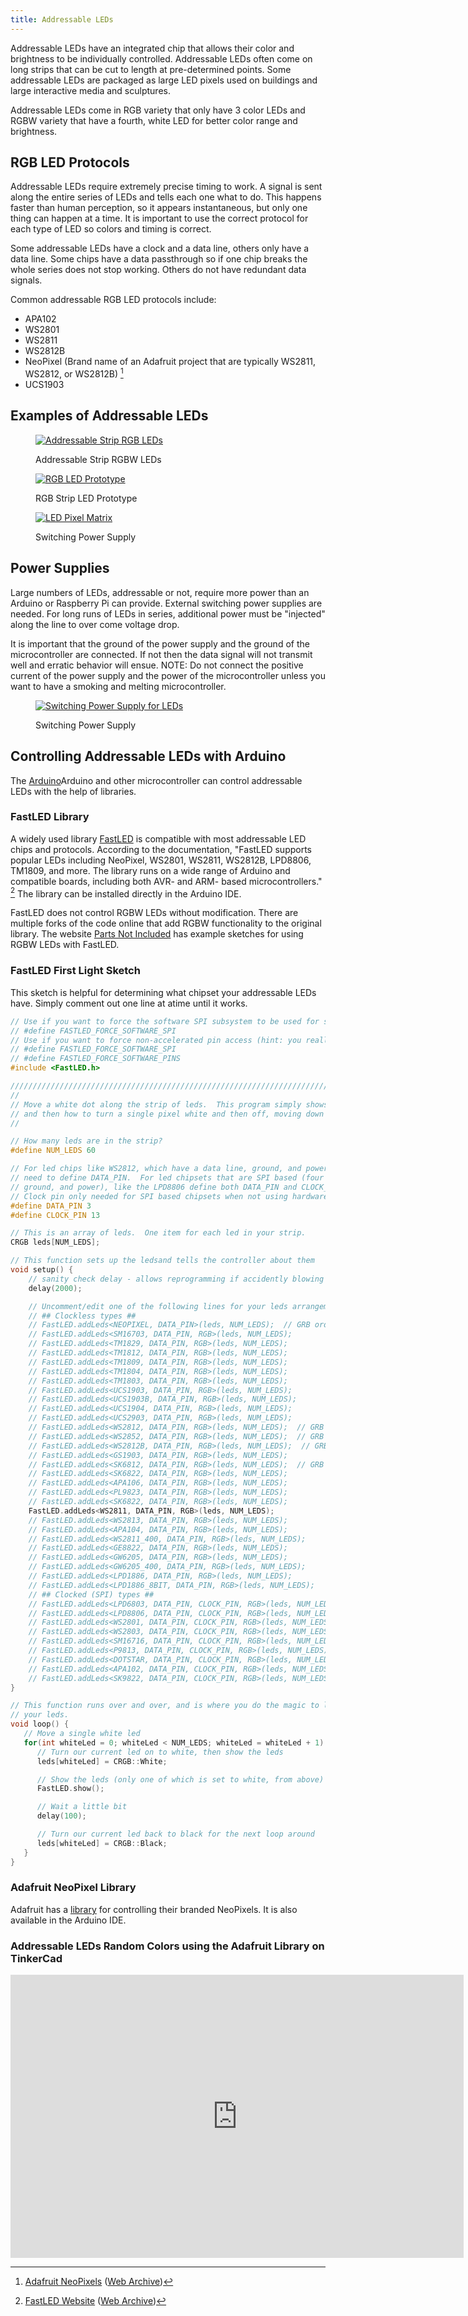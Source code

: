 ```yaml
---
title: Addressable LEDs
---
```


Addressable LEDs have an integrated chip that allows their color and brightness to be individually controlled. Addressable LEDs often come on long strips that can be cut to length at pre-determined points. Some addressable LEDs are packaged as large LED pixels used on buildings and large interactive media and sculptures.

Addressable LEDs come in RGB variety that only have 3 color LEDs and RGBW variety that have a fourth, white LED for better color range and brightness.

## RGB LED Protocols

Addressable LEDs require extremely precise timing to work. A signal is sent along the entire series of LEDs and tells each one what to do. This happens faster than human perception, so it appears instantaneous, but only one thing can happen at a time. It is important to use the correct protocol for each type of LED so colors and timing is correct.

Some addressable LEDs have a clock and a data line, others only have a data line. Some chips have a data passthrough so if one chip breaks the whole series does not stop working. Others do not have redundant data signals.

Common addressable RGB LED protocols include:

- APA102
- WS2801
- WS2811
- WS2812B
- NeoPixel (Brand name of an Adafruit project that are typically WS2811, WS2812, or WS2812B) [^1]
- UCS1903

## Examples of Addressable LEDs

<div class="gallery-grid">

<figure>

[![Addressable Strip RGB LEDs](./attachments/2023-addressable-strip-rgb-leds.jpg)](./attachments/2023-addressable-strip-rgb-leds.jpg)

<figcaption>

Addressable Strip RGBW LEDs

</figcaption>
</figure>

<figure>

[![RGB LED Prototype](./attachments/2018-rgb-strip-leds-illuminated-prototype.jpg)](./attachments/2018-rgb-strip-leds-illuminated-prototype.jpg)

<figcaption>

RGB Strip LED Prototype

</figcaption>
</figure>

<figure>

[![LED Pixel Matrix](./attachments/2018-led-pixel-matrix.jpg)](./attachments/2018-led-pixel-matrix.jpg)

<figcaption>

Switching Power Supply

</figcaption>
</figure>

</div>

## Power Supplies

Large numbers of LEDs, addressable or not, require more power than an Arduino or Raspberry Pi can provide. External switching power supplies are needed. For long runs of LEDs in series, additional power must be "injected" along the line to over come voltage drop.

It is important that the ground of the power supply and the ground of the microcontroller are connected. If not then the data signal will not transmit well and erratic behavior will ensue. NOTE: Do not connect the positive current of the power supply and the power of the microcontroller unless you want to have a smoking and melting microcontroller.

<figure>

[![Switching Power Supply for LEDs](./attachments/2018-switching-power-supply.jpg)](attachments/2018-switching-power-supply.jpg)

<figcaption>

Switching Power Supply

</figcaption>
</figure>

## Controlling Addressable LEDs with Arduino

The [Arduino](../arduino/arduino-introduction.md)Arduino and other microcontroller can control addressable LEDs with the help of libraries.

### FastLED Library

A widely used library [FastLED](https://fastled.io/) is compatible with most addressable LED chips and protocols. According to the documentation, "FastLED supports popular LEDs including NeoPixel, WS2801, WS2811, WS2812B, LPD8806, TM1809, and more. The library runs on a wide range of Arduino and compatible boards, including both AVR- and ARM- based microcontrollers." [^2] The library can be installed directly in the Arduino IDE.

FastLED does not control RGBW LEDs without modification. There are multiple forks of the code online that add RGBW functionality to the original library. The website [Parts Not Included](https://www.partsnotincluded.com/fastled-rgbw-neopixels-sk6812/) has example sketches for using RGBW LEDs with FastLED.

### FastLED First Light Sketch

This sketch is helpful for determining what chipset your addressable LEDs have. Simply comment out one line at atime until it works.

```C
// Use if you want to force the software SPI subsystem to be used for some reason (generally, you don't)
// #define FASTLED_FORCE_SOFTWARE_SPI
// Use if you want to force non-accelerated pin access (hint: you really don't, it breaks lots of things)
// #define FASTLED_FORCE_SOFTWARE_SPI
// #define FASTLED_FORCE_SOFTWARE_PINS
#include <FastLED.h>

///////////////////////////////////////////////////////////////////////////////////////////
//
// Move a white dot along the strip of leds.  This program simply shows how to configure the leds,
// and then how to turn a single pixel white and then off, moving down the line of pixels.
//

// How many leds are in the strip?
#define NUM_LEDS 60

// For led chips like WS2812, which have a data line, ground, and power, you just
// need to define DATA_PIN.  For led chipsets that are SPI based (four wires - data, clock,
// ground, and power), like the LPD8806 define both DATA_PIN and CLOCK_PIN
// Clock pin only needed for SPI based chipsets when not using hardware SPI
#define DATA_PIN 3
#define CLOCK_PIN 13

// This is an array of leds.  One item for each led in your strip.
CRGB leds[NUM_LEDS];

// This function sets up the ledsand tells the controller about them
void setup() {
	// sanity check delay - allows reprogramming if accidently blowing power w/leds
   	delay(2000);

    // Uncomment/edit one of the following lines for your leds arrangement.
    // ## Clockless types ##
    // FastLED.addLeds<NEOPIXEL, DATA_PIN>(leds, NUM_LEDS);  // GRB ordering is assumed
    // FastLED.addLeds<SM16703, DATA_PIN, RGB>(leds, NUM_LEDS);
    // FastLED.addLeds<TM1829, DATA_PIN, RGB>(leds, NUM_LEDS);
    // FastLED.addLeds<TM1812, DATA_PIN, RGB>(leds, NUM_LEDS);
    // FastLED.addLeds<TM1809, DATA_PIN, RGB>(leds, NUM_LEDS);
    // FastLED.addLeds<TM1804, DATA_PIN, RGB>(leds, NUM_LEDS);
    // FastLED.addLeds<TM1803, DATA_PIN, RGB>(leds, NUM_LEDS);
    // FastLED.addLeds<UCS1903, DATA_PIN, RGB>(leds, NUM_LEDS);
    // FastLED.addLeds<UCS1903B, DATA_PIN, RGB>(leds, NUM_LEDS);
    // FastLED.addLeds<UCS1904, DATA_PIN, RGB>(leds, NUM_LEDS);
    // FastLED.addLeds<UCS2903, DATA_PIN, RGB>(leds, NUM_LEDS);
    // FastLED.addLeds<WS2812, DATA_PIN, RGB>(leds, NUM_LEDS);  // GRB ordering is typical
    // FastLED.addLeds<WS2852, DATA_PIN, RGB>(leds, NUM_LEDS);  // GRB ordering is typical
    // FastLED.addLeds<WS2812B, DATA_PIN, RGB>(leds, NUM_LEDS);  // GRB ordering is typical
    // FastLED.addLeds<GS1903, DATA_PIN, RGB>(leds, NUM_LEDS);
    // FastLED.addLeds<SK6812, DATA_PIN, RGB>(leds, NUM_LEDS);  // GRB ordering is typical
    // FastLED.addLeds<SK6822, DATA_PIN, RGB>(leds, NUM_LEDS);
    // FastLED.addLeds<APA106, DATA_PIN, RGB>(leds, NUM_LEDS);
    // FastLED.addLeds<PL9823, DATA_PIN, RGB>(leds, NUM_LEDS);
    // FastLED.addLeds<SK6822, DATA_PIN, RGB>(leds, NUM_LEDS);
    FastLED.addLeds<WS2811, DATA_PIN, RGB>(leds, NUM_LEDS);
    // FastLED.addLeds<WS2813, DATA_PIN, RGB>(leds, NUM_LEDS);
    // FastLED.addLeds<APA104, DATA_PIN, RGB>(leds, NUM_LEDS);
    // FastLED.addLeds<WS2811_400, DATA_PIN, RGB>(leds, NUM_LEDS);
    // FastLED.addLeds<GE8822, DATA_PIN, RGB>(leds, NUM_LEDS);
    // FastLED.addLeds<GW6205, DATA_PIN, RGB>(leds, NUM_LEDS);
    // FastLED.addLeds<GW6205_400, DATA_PIN, RGB>(leds, NUM_LEDS);
    // FastLED.addLeds<LPD1886, DATA_PIN, RGB>(leds, NUM_LEDS);
    // FastLED.addLeds<LPD1886_8BIT, DATA_PIN, RGB>(leds, NUM_LEDS);
    // ## Clocked (SPI) types ##
    // FastLED.addLeds<LPD6803, DATA_PIN, CLOCK_PIN, RGB>(leds, NUM_LEDS);  // GRB ordering is typical
    // FastLED.addLeds<LPD8806, DATA_PIN, CLOCK_PIN, RGB>(leds, NUM_LEDS);  // GRB ordering is typical
    // FastLED.addLeds<WS2801, DATA_PIN, CLOCK_PIN, RGB>(leds, NUM_LEDS);
    // FastLED.addLeds<WS2803, DATA_PIN, CLOCK_PIN, RGB>(leds, NUM_LEDS);
    // FastLED.addLeds<SM16716, DATA_PIN, CLOCK_PIN, RGB>(leds, NUM_LEDS);
    // FastLED.addLeds<P9813, DATA_PIN, CLOCK_PIN, RGB>(leds, NUM_LEDS);  // BGR ordering is typical
    // FastLED.addLeds<DOTSTAR, DATA_PIN, CLOCK_PIN, RGB>(leds, NUM_LEDS);  // BGR ordering is typical
    // FastLED.addLeds<APA102, DATA_PIN, CLOCK_PIN, RGB>(leds, NUM_LEDS);  // BGR ordering is typical
    // FastLED.addLeds<SK9822, DATA_PIN, CLOCK_PIN, RGB>(leds, NUM_LEDS);  // BGR ordering is typical
}

// This function runs over and over, and is where you do the magic to light
// your leds.
void loop() {
   // Move a single white led
   for(int whiteLed = 0; whiteLed < NUM_LEDS; whiteLed = whiteLed + 1) {
      // Turn our current led on to white, then show the leds
      leds[whiteLed] = CRGB::White;

      // Show the leds (only one of which is set to white, from above)
      FastLED.show();

      // Wait a little bit
      delay(100);

      // Turn our current led back to black for the next loop around
      leds[whiteLed] = CRGB::Black;
   }
}


```

### Adafruit NeoPixel Library

Adafruit has a [library](https://github.com/adafruit/Adafruit_NeoPixel) for controlling their branded NeoPixels. It is also available in the Arduino IDE.

### Addressable LEDs Random Colors using the Adafruit Library on TinkerCad

<div class="iframe-tinkercad-container">
<iframe class="responsiveIframe" width="725" height="453" src="https://www.tinkercad.com/embed/hRsU8xdhLpn?editbtn=1" frameborder="0" marginwidth="0" marginheight="0" scrolling="no"></iframe>
</div>

[^1]: [Adafruit NeoPixels](https://www.adafruit.com/category/168) ([Web Archive](https://web.archive.org/web/20230315044545/https://www.adafruit.com/category/168))
[^2]: [FastLED Website](https://fastled.io/) ([Web Archive](https://web.archive.org/web/20230102003425/https://fastled.io/))
